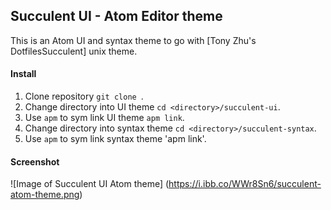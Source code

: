 ## Succulent UI - Atom Editor theme

This is an Atom UI and syntax theme to go with [Tony Zhu's DotfilesSucculent] unix theme.  


#### Install
1. Clone repository `git clone `.
2. Change directory into UI theme `cd <directory>/succulent-ui`.
3. Use `apm` to sym link UI theme `apm link`.
4. Change directory into syntax theme `cd <directory>/succulent-syntax`.
5. Use `apm` to sym link syntax theme 'apm link'.

#### Screenshot

![Image of Succulent UI Atom theme] (https://i.ibb.co/WWr8Sn6/succulent-atom-theme.png)


[1]: https://github.com/snickerton/DotfilesSucculent
[2]: https://github.com/snickerton
